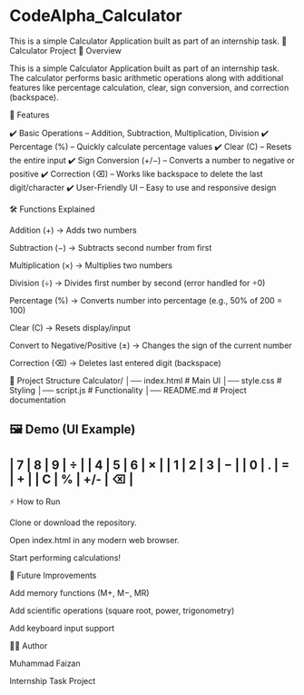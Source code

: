 # CodeAlpha_Calculator
This is a simple Calculator Application built as part of an internship task.
🧮 Calculator Project
📌 Overview

This is a simple Calculator Application built as part of an internship task.
The calculator performs basic arithmetic operations along with additional features like percentage calculation, clear, sign conversion, and correction (backspace).

🚀 Features

✔️ Basic Operations – Addition, Subtraction, Multiplication, Division
✔️ Percentage (%) – Quickly calculate percentage values
✔️ Clear (C) – Resets the entire input
✔️ Sign Conversion (+/−) – Converts a number to negative or positive
✔️ Correction (⌫) – Works like backspace to delete the last digit/character
✔️ User-Friendly UI – Easy to use and responsive design

🛠️ Functions Explained

Addition (+) → Adds two numbers

Subtraction (−) → Subtracts second number from first

Multiplication (×) → Multiplies two numbers

Division (÷) → Divides first number by second (error handled for ÷0)

Percentage (%) → Converts number into percentage (e.g., 50% of 200 = 100)

Clear (C) → Resets display/input

Convert to Negative/Positive (±) → Changes the sign of the current number

Correction (⌫) → Deletes last entered digit (backspace)

📂 Project Structure
Calculator/
│── index.html   # Main UI
│── style.css    # Styling
│── script.js    # Functionality
│── README.md    # Project documentation

🖼️ Demo (UI Example)
 -------------------------
|  7  |  8  |  9  |   ÷  |
|  4  |  5  |  6  |   ×  |
|  1  |  2  |  3  |   −  |
|  0  |  .  |  =  |   +  |
|  C  |  %  | +/- |  ⌫   |
 -------------------------

⚡ How to Run

Clone or download the repository.

Open index.html in any modern web browser.

Start performing calculations!

📌 Future Improvements

Add memory functions (M+, M−, MR)

Add scientific operations (square root, power, trigonometry)

Add keyboard input support

👨‍💻 Author

Muhammad Faizan

Internship Task Project
